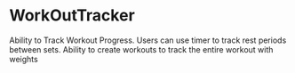 # WorkOutTracker
Ability to Track Workout Progress.
Users can use timer to track rest periods between sets.
Ability to create workouts to track the entire workout with weights
